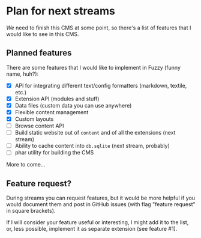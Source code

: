 # Plan for next streams

_We_ need to finish this CMS at some point, so there's a list of features that I would like to see in this CMS. 

## Planned features

There are some features that I would like to implement in Fuzzy (funny name, huh?):

- [x] API for integrating different text/config formatters (markdown, textile, etc.)
- [x] Extension API (modules and stuff)
- [x] Data files (custom data you can use anywhere)
- [x] Flexible content management
- [x] Custom layouts
- [ ] Browse content API
- [ ] Build static website out of `content` and of all the extensions (next stream)
- [ ] Ability to cache content into `db.sqlite` (next stream, probably)
- [ ] phar utility for building the CMS

More to come...

## Feature request?

During streams you can request features, but it would be more helpful if you would document them and post in GitHub issues (with flag "feature request" in square brackets). 

If I will consider your feature useful or interesting, I might add it to the list, or, less possible, implement it as separate extension (see feature #1).